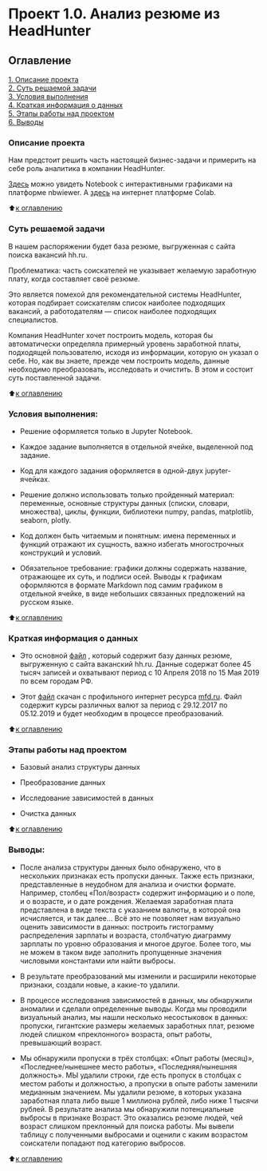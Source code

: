 # Проект 1.0.  Анализ резюме из HeadHunter

## Оглавление  
[1. Описание проекта](https://github.com/sonics738/DataScience-2022/blob/main/project%201.0/Data/README.md#Описание-проекта)   
[2. Суть решаемой задачи](https://github.com/sonics738/DataScience-2022/blob/main/project%201.0/Data/README.md#Суть-решаемой-задачи)   
[3. Условия выполнения](https://github.com/sonics738/DataScience-2022/blob/main/project%201.0/Data/README.md#Условия-выполнения)    
[4. Краткая информация о данных](https://github.com/sonics738/DataScience-2022/blob/main/project%201.0/Data/README.md#Краткая-информация-о-данных)   
[5. Этапы работы над проектом](https://github.com/sonics738/DataScience-2022/blob/main/project%201.0/Data/README.md#Этапы-работы-над-проектом)      
[6. Выводы](https://github.com/sonics738/DataScience-2022/blob/main/project%201.0/Data/README.md#Выводы) 

### Описание проекта 

  Нам предстоит решить часть настоящей бизнес-задачи и примерить на себе роль аналитика в компании HeadHunter. 

  [Здесь](https://nbviewer.org/github/sonics738/DataScience-2022/blob/main/project%201.0/Data/Project-1.ipynb) можно увидеть Notebook с интерактивными графиками на платформе nbwiewer. А [здесь](https://colab.research.google.com/drive/1jCTIat4B-Z0nDACw3LUtw5QB0iyJ0J0t) на интернет платформе Colab.

:arrow_up:[к оглавлению](https://github.com/sonics738/DataScience-2022/blob/main/project%201.0/Data/README.md#Оглавление)

### Суть решаемой задачи  

  В нашем распоряжении будет база резюме, выгруженная с сайта поиска вакансий hh.ru.

  Проблематика: часть соискателей не указывает желаемую заработную плату, когда составляет своё резюме.

  Это является помехой для рекомендательной системы HeadHunter, которая подбирает соискателям список наиболее подходящих вакансий, а работодателям — список наиболее подходящих специалистов.  

  Компания HeadHunter хочет построить модель, которая бы автоматически определяла примерный уровень заработной платы, подходящей пользователю, исходя из информации, которую он указал о себе. Но, как вы знаете, прежде чем построить модель, данные необходимо преобразовать, исследовать и очистить. В этом и состоит суть поставленной задачи.

:arrow_up:[к оглавлению](https://github.com/sonics738/DataScience-2022/blob/main/project%201.0/Data/README.md#Оглавление)

### Условия выполнения:

- Решение оформляется только в Jupyter Notebook.

- Каждое задание выполняется в отдельной ячейке, выделенной под задание.

- Код для каждого задания оформляется в одной-двух jupyter-ячейках.

- Решение должно использовать только пройденный материал: переменные, основные структуры данных (списки, словари, множества), циклы, функции, библиотеки numpy, pandas, matplotlib, seaborn, plotly.

- Код должен быть читаемым и понятным: имена переменных и функций отражают их сущность, важно избегать многострочных конструкций и условий.

- Обязательное требование: графики должны содержать название, отражающее их суть, и подписи осей. Выводы к графикам оформляются в формате Markdown под самим графиком в отдельной ячейке, в виде небольших связанных предложений на русском языке.

:arrow_up:[к оглавлению](https://github.com/sonics738/DataScience-2022/blob/main/project%201.0/Data/README.md#Оглавление)

### Краткая информация о данных

- Это основной [файл](https://drive.google.com/file/d/1Kb78mAWYKcYlellTGhIjPI-bCcKbGuTn/view) , который содержит базу данных резюме, выгруженную с сайта ваканский hh.ru. Данные содержат более 45 тысяч записей и охватывают период с 10 Апреля 2018 по 15 Мая 2019 по всем городам РФ. 

- Этот [файл](https://github.com/sonics738/DataScience-2022/blob/main/project%201.0/Data/ExchangeRates.csv) скачан с профильного интернет ресурса [mfd.ru](https://mfd.ru/). Файл содержит курсы различных валют за период с 29.12.2017 по 05.12.2019 и будет необходим в процессе преобразований.
  
:arrow_up:[к оглавлению](https://github.com/sonics738/DataScience-2022/blob/main/project%201.0/Data/README.md#Оглавление)


### Этапы работы над проектом  

- Базовый анализ структуры данных

- Преобразование данных

- Исследование зависимостей в данных

- Очистка данных

:arrow_up:[к оглавлению](https://github.com/sonics738/DataScience-2022/blob/main/project%201.0/Data/README.md#Оглавление)


### Выводы:  

- После анализа структуры данных было обнаружено, что в нескольких признаках есть пропуски данных. Также есть признаки, представленные в неудобном для анализа и очистки формате. Например, столбец «Пол/возраст» содержит информацию и о поле, и о возрасте, и о дате рождения. Желаемая заработная плата представлена в виде текста с указанием валюты, в которой она исчисляется, и так далее… Всё это не позволяет нам визуально оценить зависимости в данных: построить гистограмму распределения зарплаты и возраста, столбчатую диаграмму зарплаты по уровню образования и многое другое. Более того, мы не можем в таком виде заполнить пропущенные значения числовыми константами или найти выбросы. 

- В результате преобразований мы изменили и расширили некоторые признаки, создали новые, а какие-то удалили.

- В процессе исследования зависимостей в данных, мы обнаружили аномалии и сделали определенные выводы. Когда мы проводили визуальный анализ, мы нашли несколько несостыковок в данных: пропуски, гигантские размеры желаемых заработных плат, резюме людей слишком «преклонного» возраста, опыт работы, превышающий возраст.

- Мы обнаружили пропуски в трёх столбцах: «Опыт работы (месяц)», «Последнее/нынешнее место работы», «Последняя/нынешняя должность». МЫ удалили строки, где есть пропуск в столбцах с местом работы и должностью, а пропуски в опыте работы заменили медианным значением. Мы удалили резюме, в которых указана заработная плата либо выше 1 миллиона рублей, либо ниже 1 тысячи рублей. В результате анализа мы обнаружили потенциальные выбросы в признаке Возраст. Это оказались резюме людей, чей возраст слишком преклонный для поиска работы. Мы вывели таблицу с полученными выбросами и оценили с каким возрастом соискатели попадают под категорию выбросов.

:arrow_up:[к оглавлению](https://github.com/sonics738/DataScience-2022/blob/main/project%201.0/Data/README.md#Оглавление)
